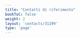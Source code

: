 ```yaml
---
title: "Contatti di riferimento"
bookToC: false
weight: 2
layout: 'contacts/31299'
type: 'page'
---
```



